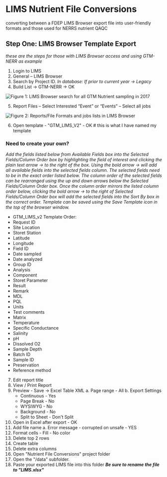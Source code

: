 # LIMS Nutrient File Conversions
converting between a FDEP LIMS Browser export file into user-friendly formats and those used for NERRS nutrient QAQC

## Step One: LIMS Browser Template Export
*these are the steps for those with LIMS Browser access and using GTM-NERR as example*

1. Login to LIMS
2. General – LIMS Browser
3. Search by Project ID. *In database: If prior to current year -> Legacy*
4. Build List -> GTM-NERR -> OK

![Figure 1: LIMS Browser search for all GTM Nutrient sampling in 2017](figure1.jpeg)

5. Report Files – Select Interested “Event” or “Events” – Select all jobs

![Figure 2: Reports/File Formats and jobs lists in LIMS Browser](/images/figure2.jpeg)

6. Open template - "GTM_LIMS_V2" - OK # this is what I have named my template

### Need to create your own?
*Add the fields listed below from Available Fields box into the Selected Fields/Column Order box by highlighting the field of interest and clicking the plain text arrow -> to the right of the box. Using the bold arrow -> will add all available fields into the selected fields column. The selected fields need to be in the exact order listed below. The column order of the selected fields can be rearranged using the up and down arrows below the Selected Fields/Column Order box. Once the column order mirrors the listed column order below, clicking the bold arrow -> to the right of Selected Fields/Column Order box will add the selected fields into the Sort By box in the correct order. Template can be saved using the Save Template icon in the top of the browser window.*
- GTM_LIMS_v2 Template Order:
- Request ID
- Site Location
- Storet Station
- Latitude
- Longitude
- Field ID
- Date sampled
- Date analyzed
- Group ID
- Analysis
- Component
- Storet Parameter
- Result
- Remark
- MDL
- PQL
-	Units
-	Test comments
-	Matrix
-	Temperature
-	Specific Conductance
-	Salinity
-	pH
-	Dissolved O2
-	Sample Depth
-	Batch ID
-	Sample ID
-	Preservation
-	Reference method

7. Edit report title
8. View / Print Report
9. Preview - Save -> Excel Table XML
  a. Page range - All
  b. Export Settings
    - Continuous - Yes
    - Page Break - No
    - WYSIWYG - No
    - Background - No
    - Split to Sheet - Don't Split
10. Open in Excel after export - OK
11. Add file name
  a. Error message - corrupted on unsafe - YES
12. Format cells - Fill - No color
13. Delete top 2 rows
14. Create table
15. Delete extra columns
16. Open "Nutrient File Conversions" project folder
17. Open the "/data" subfolder.
18. Paste your exported LIMS file into this folder ***Be sure to rename the file to "LIMS.xlsx"***


